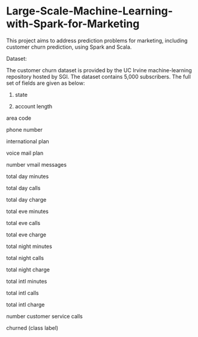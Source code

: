 # Large-Scale-Machine-Learning-with-Spark-for-Marketing
This project aims to address prediction problems for marketing, including customer churn prediction, using Spark and Scala.

Dataset:


The customer churn dataset is provided by the UC Irvine machine-learning repository hosted by SGI. The dataset contains 5,000 subscribers. The full set of fields are given as below:

1) state

2) account length

area code

phone number

international plan

voice mail plan

number vmail messages

total day minutes

total day calls

total day charge

total eve minutes

total eve calls

total eve charge

total night minutes

total night calls

total night charge

total intl minutes

total intl calls

total intl charge

number customer service calls

churned (class label)

